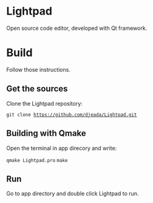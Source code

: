 # Lightpad
Open source code editor, developed with Qt framework.

<h1>Build</h1>

Follow those instructions.

<h2>Get the sources</h2>
Clone the Lightpad repository:

<code>git clone https://github.com/djeada/Lightpad.git</code>


<h2>Building with Qmake</h2>
Open the terminal in app direcory and write:

<code>qmake Lightpad.pro</code>
<code>make</code>

<h2>Run</h2>
Go to app directory and double click Lightpad to run.
